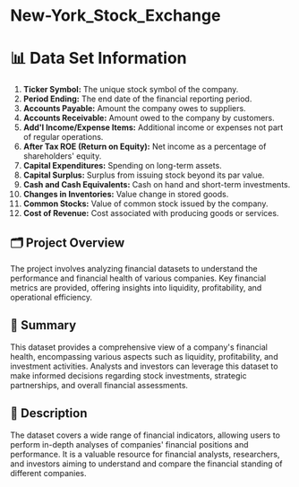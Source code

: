 # New-York_Stock_Exchange


# 📊 Data Set Information


1. **Ticker Symbol:** The unique stock symbol of the company.
2. **Period Ending:** The end date of the financial reporting period.
3. **Accounts Payable:** Amount the company owes to suppliers.
4. **Accounts Receivable:** Amount owed to the company by customers.
5. **Add'l Income/Expense Items:** Additional income or expenses not part of regular operations.
6. **After Tax ROE (Return on Equity):** Net income as a percentage of shareholders' equity.
7. **Capital Expenditures:** Spending on long-term assets.
8. **Capital Surplus:** Surplus from issuing stock beyond its par value.
10. **Cash and Cash Equivalents:** Cash on hand and short-term investments.
11. **Changes in Inventories:** Value change in stored goods.
12. **Common Stocks:** Value of common stock issued by the company.
13. **Cost of Revenue:** Cost associated with producing goods or services.



## 🗂️ Project Overview

The project involves analyzing financial datasets to understand the performance and financial health of various companies. Key financial metrics are provided, offering insights into liquidity, profitability, and operational efficiency.

## 📝 Summary

This dataset provides a comprehensive view of a company's financial health, encompassing various aspects such as liquidity, profitability, and investment activities. Analysts and investors can leverage this dataset to make informed decisions regarding stock investments, strategic partnerships, and overall financial assessments.

## 📄 Description

The dataset covers a wide range of financial indicators, allowing users to perform in-depth analyses of companies' financial positions and performance. It is a valuable resource for financial analysts, researchers, and investors aiming to understand and compare the financial standing of different companies.
